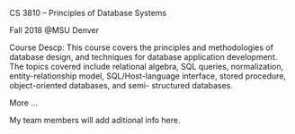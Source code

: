 CS 3810 – Principles of Database Systems

Fall 2018 @MSU Denver

Course Descp: This course covers the principles and methodologies of database design, and techniques for database application development.
 The topics covered include relational algebra, SQL queries, normalization, entity-relationship model, SQL/Host-language interface, stored procedure, object-oriented databases, and semi- structured databases.

More ... 

My team members will add aditional info here.
